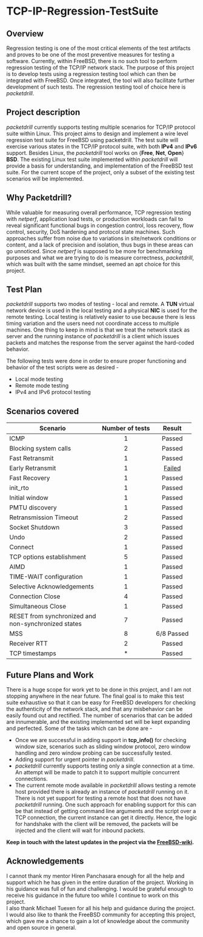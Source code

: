 # TCP-IP-Regression-TestSuite

## Overview

Regression testing is one of the most critical elements of the test artifacts and proves to be one of the most preventive measures for testing a software. Currently, within FreeBSD, there is no such tool to perform regression testing of the TCP/IP network stack. The purpose of this project is to develop tests using a regression testing tool which can then be integrated with FreeBSD. Once integrated, the tool will also facilitate further development of such tests. The regression testing tool of choice here is _packetdrill_.

## Project description

_packetdrill_ currently supports testing multiple scenarios for TCP/IP protocol suite within Linux. This project aims to design and implement a wire level regression test suite for FreeBSD using packetdrill. The test suite will exercise various states in the TCP/IP protocol suite, with both **IPv4** and **IPv6** support. Besides Linux, the _packetdrill_ tool works on {**Free**, **Net**, **Open**} **BSD**.
The existing Linux test suite implemented within _packetdrill_ will provide a basis for understanding, and implementation of the FreeBSD test suite. For the current scope of the project, only a subset of the existing test scenarios will be implemented.

## Why Packetdrill?

While valuable for measuring overall performance, TCP regression testing with _netperf_, application load tests, or production workloads can fail to reveal significant functional bugs in congestion control, loss recovery, flow control, security, DoS hardening and protocol state machines. Such approaches suffer from noise due to variations in site/network conditions or content, and a lack of precision and isolation, thus bugs in these areas can go unnoticed. Since _netperf_ is supposed to be more for benchmarking purposes and what we are trying to do is measure correctness, _packetdrill_, which was built with the same mindset, seemed an apt choice for this project.

## Test Plan

_packetdrill_ supports two modes of testing - local and remote.  A **TUN** virtual network device is used in the local testing and a physical **NIC** is used for the remote testing.
Local testing is relatively easier to use because there is less timing variation and the users need not coordinate access to multiple machines.
One thing to keep in mind is that we treat the network stack as server and the running instance of _packetdrill_ is a client which issues packets and matches the response from the server against the hard-coded behavior.

The following tests were done in order to ensure proper functioning and behavior of the test scripts were as desired -
 * Local mode testing
 * Remote mode testing
 * IPv4 and IPv6 protocol testing

## Scenarios covered

|**Scenario**|**Number of tests**|**Result**|
------------|:-------------------:|:----------:|
|ICMP|1|Passed|
|Blocking system calls|2|Passed|
|Fast Retransmit|1|Passed|
|Early Retransmit|1|[Failed](https://github.com/shivrai/TCP-IP-Regression-TestSuite/tree/master/early_retransmit#test-for-early-retranstmit)|
|Fast Recovery|1|Passed|
|init_rto|1|Passed|
|Initial window|1|Passed|
|PMTU discovery|1|Passed|
|Retransmission Timeout|2|Passed|
|Socket Shutdown|3|Passed|
|Undo|2|Passed|
|Connect|1|Passed|
|TCP options establishment|5|Passed|
|AIMD|1|Passed|
|TIME-WAIT configuration|1|Passed|
|Selective Acknowledgements|1|Passed|
|Connection Close|4|Passed|
|Simultaneous Close|1|Passed|
|RESET from synchronized and <br> non-synchronized states|7|Passed|
|MSS|8|6/8 Passed|
|Receiver RTT|2|Passed|
|TCP timestamps|*|Passed|

## Future Plans and Work
There is a huge scope for work yet to be done in this project, and I am not stopping anywhere in the near future. The final goal is to make this test suite exhaustive so that it can be easy for FreeBSD developers for checking the authenticity of the network stack, and that any misbehavior can be easily found out and rectified. The number of scenarios that can be added are innumerable, and the existing implemented set will be kept expanding and perfected. Some of the tasks which can be done are -
 * Once we are successful in adding support in **tcp_info()** for checking window size, scenarios such as sliding window protocol, zero window handling and zero window probing can be successfully tested.
 * Adding support for urgent pointer in _packetdrill_.
 * _packetdrill_ currently supports testing only a single connection at a time. An attempt will be made to patch it to support multiple concurrent connections.
 * The current remote mode available in _packetdrill_ allows testing a remote host provided there is already an instance of _packetdrill_ running on it. There is not yet support for testing a remote host that does not have _packetdrill_ running. One such approach for enabling support for this can be that instead of getting command line arguments and the script over a TCP connection, the current instance can get it directly. Hence, the logic for handshake with the client will be removed, the packets will be injected and the client will wait for inbound packets.

**Keep in touch with the latest updates in the project via the [FreeBSD-wiki](https://wiki.freebsd.org/SummerOfCode2016/TCP-IP-RegressionTestSuite/).**

## Acknowledgements
I cannot thank my mentor Hiren Panchasara enough for all the help and support which he has given in the entire duration of the project. Working in his guidance was full of fun and challenging. I would be grateful enough to receive his guidance in the future too while I continue to work on this project. <br>
I also thank Michael Tuexen for all his help and guidance during the project. <br>
I would also like to thank the FreeBSD community for accepting this project, which gave me a chance to gain a lot of knowledge about the community and open source in general.
